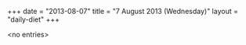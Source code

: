 +++
date = "2013-08-07"
title = "7 August 2013 (Wednesday)"
layout = "daily-diet"
+++


\<no entries\>
